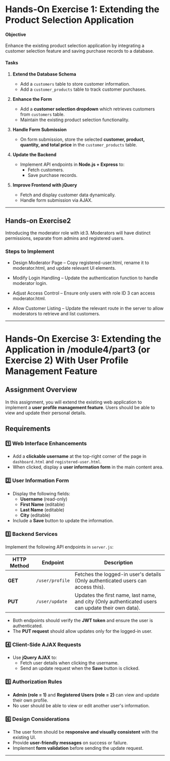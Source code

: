 # **Hands-On Exercise 1: Extending the Product Selection Application**

#### **Objective**
Enhance the existing product selection application by integrating a customer selection feature and saving purchase records to a database.

#### **Tasks**

1. **Extend the Database Schema**
    - Add a `customers` table to store customer information.
    - Add a `customer_products` table to track customer purchases.

2. **Enhance the Form**
    - Add a **customer selection dropdown** which retrieves customers from `customers` table.
    - Maintain the existing product selection functionality.

3. **Handle Form Submission**
    - On form submission, store the selected **customer, product, quantity, and total price** in the `customer_products` table.

4. **Update the Backend**
    - Implement API endpoints in **Node.js + Express** to:
        - Fetch customers.
        - Save purchase records.

5. **Improve Frontend with jQuery**
    - Fetch and display customer data dynamically.
    - Handle form submission via AJAX.

---

## **Hands-on Exercise2**

Introducing the moderator role with id:3. Moderators will have distinct permissions, separate from admins and registered users.

### Steps to Implement

* Design Moderator Page – Copy registered-user.html, rename it to moderator.html, and update relevant UI elements.

* Modify Login Handling – Update the authentication function to handle moderator login.

* Adjust Access Control – Ensure only users with role ID 3 can access moderator.html.

* Allow Customer Listing – Update the relevant route in the server to allow moderators to retrieve and list customers.


---


# **Hands-On Exercise 3: Extending the Application in /module4/part3 (or Exercise 2) With User Profile Management Feature**


## **Assignment Overview**
In this assignment, you will extend the existing web application to implement a **user profile management feature**. Users should be able to view and update their personal details.

## **Requirements**

### **1️⃣ Web Interface Enhancements**
- Add a **clickable username** at the top-right corner of the page in `dashboard.html` and `registered-user.html`.
- When clicked, display a **user information form** in the main content area.

### **2️⃣ User Information Form**
- Display the following fields:
   - **Username** (read-only)
   - **First Name** (editable)
   - **Last Name** (editable)
   - **City** (editable)
- Include a **Save** button to update the information.

### **3️⃣ Backend Services**
Implement the following API endpoints in `server.js`:

| HTTP Method | Endpoint        | Description |
|------------|----------------|-------------|
| **GET**    | `/user/profile` | Fetches the logged-in user's details (Only authenticated users can access this). |
| **PUT**    | `/user/update`  | Updates the first name, last name, and city (Only authenticated users can update their own data). |

- Both endpoints should verify the **JWT token** and ensure the user is authenticated.
- The **PUT request** should allow updates only for the logged-in user.

### **4️⃣ Client-Side AJAX Requests**
- Use **jQuery AJAX** to:
   - Fetch user details when clicking the username.
   - Send an update request when the **Save** button is clicked.

### **5️⃣ Authorization Rules**
- **Admin (role = 1)** and **Registered Users (role = 2)** can view and update their own profile.
- No user should be able to view or edit another user's information.

### **6️⃣ Design Considerations**
- The user form should be **responsive and visually consistent** with the existing UI.
- Provide **user-friendly messages** on success or failure.
- Implement **form validation** before sending the update request.


---
